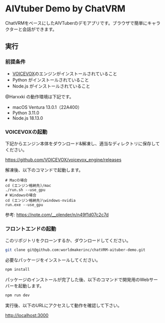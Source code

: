 # AIVtuber Demo by ChatVRM

ChatVRMをベースにしたAIVTuberのデモアプリです。ブラウザで簡単にキャラクターと会話ができます。

## 実行

### 前提条件

- [VOICEVOX](https://voicevox.hiroshiba.jp/)のエンジンがインストールされていること
- Python がインストールされていること
- Node.js がインストールされていること

@Harxxki の動作環境は下記です。

- macOS Ventura 13.0.1（22A400）
- Python 3.11.0
- Node.js 18.13.0

### VOICEVOXの起動

下記からエンジン本体をダウンロード&解凍し、適当なディレクトリに保存してください。

https://github.com/VOICEVOX/voicevox_engine/releases

解凍後、以下のコマンドで起動します。

```
# Macの場合
cd (エンジン格納先)/mac
./run.sh --use_gpu
# Windowsの場合
cd (エンジン格納先)\windows-nvidia
run.exe --use_gpu
```

参考: https://note.com/__olender/n/n49f1d07c2c7d

### フロントエンドの起動

このリポジトリをクローンするか、ダウンロードしてください。

```bash
git clone git@github.com:worldmakerinc/chatVRM-aituber-demo.git
```

必要なパッケージをインストールしてください。

```bash
npm install
```

パッケージのインストールが完了した後、以下のコマンドで開発用のWebサーバーを起動します。

```bash
npm run dev
```

実行後、以下のURLにアクセスして動作を確認して下さい。

[http://localhost:3000](http://localhost:3000)
